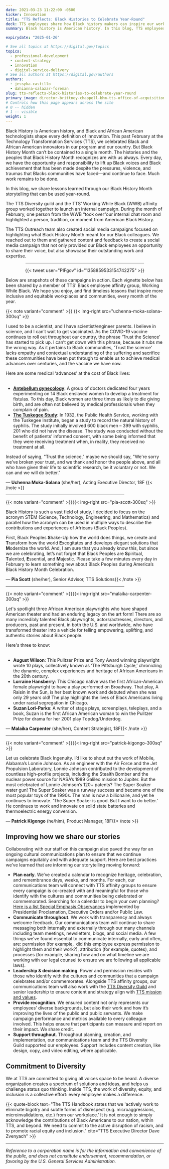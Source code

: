 ```yaml
---
date: 2021-03-23 11:22:00 -0500
kicker: Innovation
title: "TTS Reflects: Black Histories to Celebrate Year-Round"
deck: TTS employees share how Black history makers can inspire our work and innovation year-round.
summary: Black history is American history. In this blog, TTS employees share how Black history makers can inspire our work and innovation year-round.

expirydate: "2025-01-26"

# See all topics at https://digital.gov/topics
topics:
  - professional-development
  - content-strategy
  - innovation
  - digital-service-delivery
# See all authors at https://digital.gov/authors
authors:
  - jessyka-castillo
  - dahianna-salazar-foreman
slug: tts-reflects-black-histories-to-celebrate-year-round
primary_image: director-brittney-chappell-bhm-tts-office-of-acquisitions
# Controls how this page appears across the site
# 0 -- hidden
# 1 -- visible
weight: 1
---
```


Black History is American history, and Black and African American technologists shape every definition of innovation. This past February at the Technology Transformation Services (TTS), we celebrated Black and African American innovators in our program and our country. But Black History Month can’t be contained to a single month. The histories and the peoples that Black History Month recognizes are with us always. Every day, we have the opportunity and responsibility to lift up Black voices and Black achievement that has been made despite the pressures, violence, and traumas that Blacks communities have faced—and continue to face. Much work remains to be done.

In this blog, we share lessons learned through our Black History Month storytelling that can be used year-round.

The TTS Diversity guild and the TTS’ Working While Black (WWB) affinity group worked together to launch an internal campaign. During the month of February, one person from the WWB “took over”our internal chat room and highlighted a person, tradition, or moment from American Black History.

The TTS Outreach team also created social media campaigns focused on highlighting what Black History Month meant for our Black colleagues. We reached out to them and gathered content and feedback to create a social media campaign that not only provided our Black employees an opportunity to share their voice, but also showcase their outstanding work and expertise.

<center>

<hr width="75%">

{{< tweet user="PIFgov" id="1358859533154742275" >}}</center>

Below are snapshots of these campaigns in action. Each vignette below has been shared by a member of TTS' Black employee affinity group, Working While Black. We hope you enjoy, and find timeless lessons that inspire more inclusive and equitable workplaces and communities, every month of the year.

{{< note variant="comment" >}}
{{< img-right src="uchenna-moka-solana-300sq" >}}

I used to be a scientist, and I have scientist/engineer parents. I believe in science, and I can’t wait to get vaccinated. As the COVID-19 vaccine continues to roll out throughout our country, the phrase ‘Trust the Science’ has started to pick up. I can’t get down with this phrase, because it rubs me the wrong way. As it pertains to Black communities, 'Trust the science' lacks empathy and contextual understanding of the suffering and sacrifice these communities have been put through to enable us to achieve medical advances over centuries, and the vaccine we have now.

Here are some medical ‘advances’ at the cost of Black lives: <br /><br />

- **[Antebellum gynecology](https://www.ncbi.nlm.nih.gov/pmc/articles/PMC6727302/)**: A group of doctors dedicated four years experimenting on 14 Black enslaved women to develop a treatment for fistulas. To this day, Black women are three times as likely to die giving birth, and are often not believed by medical professionals when they complain of pain.
- **[The Tuskegee Study](https://www.cdc.gov/tuskegee/timeline.htm)**: In 1932, the Public Health Service, working with the Tuskegee Institute, began a study to record the natural history of syphilis. The study initially involved 600 black men – 399 with syphilis, 201 who did not have the disease. The study was conducted without the benefit of patients’ informed consent, with some being informed that they were receiving treatment when, in reality, they received no treatment at all.

Instead of saying, &#34;Trust the science,&#34; maybe we should say, &#34;We're sorry we’ve broken your trust, and we thank and honor the people above, and all who have given their life to scientific research, be it voluntary or not. We can and we will do better.&#34;

— **Uchenna Moka-Solana** (she/her), Acting Executive Director, 18F
{{< /note >}}

<hr width="75%">

{{< note variant="comment" >}}{{< img-right src="pia-scott-300sq" >}}

Black History is such a vast field of study, I decided to focus on the acronym STEM (Science, Technology, Engineering, and Mathematics) and parallel how the acronym can be used in multiple ways to describe the contributions and experiences of Africans (Black Peoples).

First, Black Peoples **S**hake-Up how the world does things, we create and **T**ransform how the world **E**xcogitates and develops elegant solutions that **M**odernize the world. And, I am sure that you already know this, but since we are celebrating, let’s not forget that Black Peoples are **S**piritual, **T**alented, **E**ssential, and **M**ajestic. Please take a few minutes every day in February to learn something new about Black Peoples during America’s Black History Month Celebration.

— **Pia Scott** (she/her), Senior Advisor, TTS Solutions{{< /note >}}

<hr width="75%">

{{< note variant="comment" >}}{{< img-right src="malaika-carpenter-300sq" >}}

Let's spotlight three African American playwrights who have shaped American theater and had an enduring legacy on the art form! There are so many incredibly talented Black playwrights, actors/actresses, directors, and producers, past and present, in both the U.S. and worldwide, who have transformed theater into a vehicle for telling empowering, uplifting, and authentic stories about Black people.

Here's three to know: <br /><br />

- **August Wilson**: This Pulitzer Prize and Tony Award winning playwright wrote 10 plays, collectively known as ‘The Pittsburgh Cycle,’ chronicling the dynamic, complex experiences and heritage of African Americans in the 20th century.
- **Lorraine Hansberry**: This Chicago native was the first African-American female playwright to have a play performed on Broadway. That play, A Raisin in the Sun, is her best known work and debuted when she was only 29 years old! The play highlights the lives of Black Americans living under racial segregation in Chicago.
- **Suzan Lori-Parks**: A writer of stage plays, screenplays, teleplays, and a book, Suzan is the first African American woman to win the Pulitzer Prize for drama for her 2001 play Topdog/Underdog.

— **Malaika Carpenter** (she/her), Content Strategist, 18F{{< /note >}}

<hr width="75%">

{{< note variant="comment" >}}{{< img-right src="patrick-kigongo-300sq" >}}

Let us celebrate Black Ingenuity. I’d like to shout out the work of Mobile, Alabama’s Lonnie Johnson. As an engineer with the Air Force and the Jet Propulsion Laboratory, Lonnie Johnson contributed to the development of countless high-profile projects, including the Stealth Bomber and the nuclear power source for NASA’s 1989 Galileo mission to Jupiter. But the most celebrated of Lonnie Johnson’s 120+ patents? The Super Soaker water gun! The Super Soaker was a runway success and became one of the most popular toys of the 1990s. The man is now a billionaire, and yet he continues to innovate. ‘The Super Soaker is good. But I want to do better.’ He continues to work and innovate on solid state batteries and thermoelectric energy conversion.

— **Patrick Kigongo** (he/him), Product Manager, 18F{{< /note >}}

## Improving how we share our stories

Collaborating with our staff on this campaign also paved the way for an ongoing cultural communications plan to ensure that we continue campaigns equitably and with adequate support. Here are best practices we’ve learned that are informing our storytelling moving forward:

- **Plan early**. We’ve created a calendar to recognize heritage, celebration, and remembrance days, weeks, and months. For each, our communications team will connect with TTS affinity groups to ensure every campaign is co-created with and meaningful for those who identify with the cultures and communities being celebrated or commemorated. Searching for a calendar to begin your own planning? [Here is a list Special Emphasis Observances](https://www.archives.gov/eeo/special-observances) implemented by Presidential Proclamation, Executive Orders and/or Public Law.
- **Communicate throughout**. We work with transparency and always welcome feedback. Our communications team will continue to share messaging both internally and externally through our many channels including team meetings, newsletters, blogs, and social media. A few things we’ve found essential to communicate internally, early and often, are: permission (for example,  did this employee express permission to highlight them and their work?), attribution (for example, quotes), and processes (for example, sharing how and on what timeline we are working with our legal counsel to ensure we are following all applicable laws).
- **Leadership & decision making**. Power and permission resides with those who identify with the cultures and communities that a campaign celebrates and/or commemorates. Alongside TTS affinity groups, our communications team will also work with the [TTS Diversity Guild](https://handbook.tts.gsa.gov/diversity/) and senior leadership to ensure content and strategy align with [TTS mission and values](https://www.gsa.gov/tts).
- **Provide recognition**. We ensured content not only represents our employees’ diverse backgrounds, but also their work and how it’s improving the lives of the public and public servants. We make campaign performance and metrics available to every colleague involved. This helps ensure that participants can measure and report on their impact. We share credit.
- **Support throughout**. Throughout planning, creation, and implementation, our communications team and the TTS Diversity Guild supported our employees. Support includes content creation, like design, copy, and video editing, where applicable.

## Commitment to Diversity

We at TTS are committed to giving all voices space to be heard. A diverse organization creates a spectrum of solutions and ideas, and helps us challenge status quo thinking. Inside TTS, the work of diversity, equity, and inclusion is a collective effort: every employee makes a difference.

{{< quote-block text="The TTS Handbook states that we 'actively work to eliminate bigotry and subtle forms of disrespect (e.g. microaggressions, microinvalidations, etc.) from our workplace.' It is not enough to simply acknowledge the contributions of Black Americans to our nation, within TTS, and beyond. We need to commit to the active disruption of racism, and to promote racial equity and inclusion." cite="TTS Executive Director Dave Zvenyach" >}}

---

_Reference to a corporation name is for the information and convenience of the public, and does not constitute endorsement, recommendation, or favoring by the U.S. General Services Administration._
